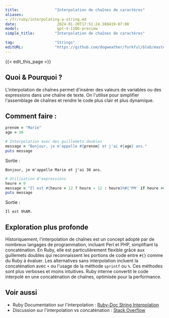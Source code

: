 ```yaml
---
title:                "Interpolation de chaînes de caractères"
aliases:
- /fr/ruby/interpolating-a-string.md
date:                  2024-01-20T17:51:24.388419-07:00
model:                 gpt-4-1106-preview
simple_title:         "Interpolation de chaînes de caractères"

tag:                  "Strings"
editURL:              "https://github.com/dogweather/forkful/blob/master/content/fr/ruby/interpolating-a-string.md"
---
```


{{< edit_this_page >}}

## Quoi & Pourquoi ?
L'interpolation de chaînes permet d'insérer des valeurs de variables ou des expressions dans une chaîne de texte. On l'utilise pour simplifier l'assemblage de chaînes et rendre le code plus clair et plus dynamique.

## Comment faire :
```Ruby
prenom = "Marie"
age = 30

# Interpolation avec des guillemets doubles
message = "Bonjour, je m'appelle #{prenom} et j'ai #{age} ans."
puts message
```
Sortie :
```
Bonjour, je m'appelle Marie et j'ai 30 ans.
```

```Ruby
# Utilisation d'expressions
heure = 9
message = "Il est #{heure > 12 ? heure - 12 : heure}h#{'PM' if heure >= 12 else 'AM'}."
puts message
```
Sortie :
```
Il est 9hAM.
```

## Exploration plus profonde
Historiquement, l'interpolation de chaînes est un concept adopté par de nombreux langages de programmation, incluant Perl et PHP, simplifiant la concaténation. En Ruby, elle est particulièrement flexible grâce aux guillemets doubles qui reconnaissent les portions de code entre `#{}` comme du Ruby à évaluer. 
Les alternatives sans interpolation incluent la concaténation avec `+` ou l'usage de la méthode `sprintf` ou `%`. Ces méthodes sont plus verboses et moins intuitives.
Ruby interne convertit le code interpolé en une concaténation de chaînes, optimisée pour la performance.

## Voir aussi
- Ruby Documentation sur l'interpolation : [Ruby-Doc String Interpolation](https://ruby-doc.org/core/String.html#method-i-3C-3C)
- Discussion sur l'interpolation vs concaténation : [Stack Overflow](https://stackoverflow.com/questions/10076579/string-concatenation-vs-interpolation-in-ruby)
